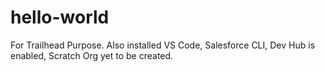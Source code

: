 # hello-world
For Trailhead Purpose.
Also installed VS Code, Salesforce CLI, Dev Hub is enabled, Scratch Org yet to be created.
